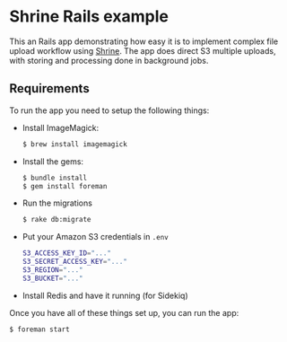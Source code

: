 # Shrine Rails example

This an Rails app demonstrating how easy it is to implement complex file upload
workflow using [Shrine]. The app does direct S3 multiple uploads, with storing
and processing done in background jobs.

## Requirements

To run the app you need to setup the following things:

* Install ImageMagick:

  ```rb
  $ brew install imagemagick
  ```

* Install the gems:

  ```rb
  $ bundle install
  $ gem install foreman
  ```

* Run the migrations

  ```sh
  $ rake db:migrate
  ```

* Put your Amazon S3 credentials in `.env`

  ```sh
  S3_ACCESS_KEY_ID="..."
  S3_SECRET_ACCESS_KEY="..."
  S3_REGION="..."
  S3_BUCKET="..."
  ```

* Install Redis and have it running (for Sidekiq)

Once you have all of these things set up, you can run the app:

```sh
$ foreman start
```

[Shrine]: https://github.com/janko-m/shrine
